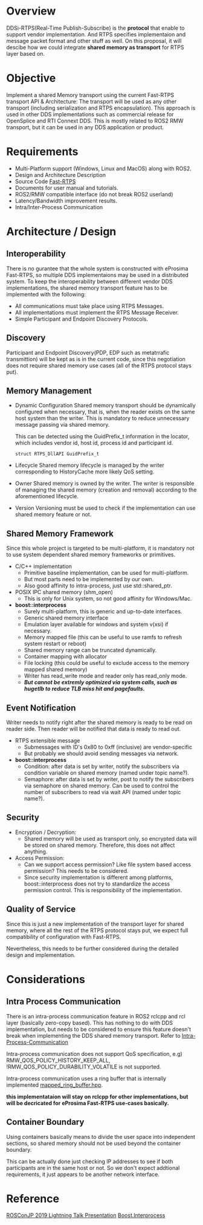 # Overview

DDSi-RTPS(Real-Time Publish-Subscribe) is the **protocol** that enable to support vendor implementation. And RTPS specifies implementaion and message packet format and other stuff as well. On this proposal, it will descibe how we could integrate **shared memory as transport** for RTPS layer based on.

# Objective

Implement a shared Memory transport using the current Fast-RTPS transport API & Architecture: The transport will be used as any other transport (including serialization and RTPS encapsulation). This approach is used in other DDS implementations such as commercial release for OpenSplice and RTI Connext DDS. This is mostly related to ROS2 RMW transport, but it can be used in any DDS application or product.

# Requirements

- Multi-Platform support (Windows, Linux and MacOS) along with ROS2.
- Design and Architecture Description
- Source Code [Fast-RTPS](https://github.com/eProsima/Fast-RTPS)
- Documents for user manual and tutorials.
- ROS2/RMW compatible interface (do not break ROS2 userland)
- Latency/Bandwidth improvement results.
- Intra/Inter-Process Communication

# Architecture / Design

## Interoperability

There is no gurantee that the whole system is constructed with eProsima Fast-RTPS, so multiple DDS implementaions may be used in a distributed system.
To keep the interoperability between different vendor DDS implementations, the shared memory transport feature has to be implemented with the following:

- All communications must take place using RTPS Messages.
- All implementations must implement the RTPS Message Receiver.
- Simple Participant and Endpoint Discovery Protocols.

## Discovery

Participant and Endpoint Discovery(PDP, EDP such as metatrrafic transmittion) will be kept as is in the current code, since this negotiation does not require shared memory use cases (all of the RTPS protocol stays put).

## Memory Management

- Dynamic Configuration
  Shared memory transport should be dynamically configured when necessary, that is, when the reader exists on the same host system than the writer. This is mandatory to reduce unnecessary message passing via shared memory.

  This can be detected using the GuidPrefix_t information in the locator, which includes vendor id, host id, process id and participant id.

  ```
  struct RTPS_DllAPI GuidPrefix_t
  ```

- Lifecycle
  Shared memory lifecycle is managed by the writer corresponding to HistoryCache more likely QoS setting.

- Owner
  Shared memory is owned by the writer. The writer is responsible of managing the shared memory (creation and removal) according to the aforementioned lifecycle.

- Version
  Versioning must be used to check if the implementation can use shared memory feature or not.

## Shared Memory Framework

Since this whole project is targeted to be multi-platform, it is mandatory not to use system dependent shared memory frameworks or primitives.

- C/C++ implementation
  - Primitive baseline implementation, can be used for multi-platform.
  - But most parts need to be implemented by our own.
  - Also good affinity to intra-process, just use std::shared_ptr.
- POSIX IPC shared memory (shm_open)
  - This is only for Unix system, so not good affinity for Windows/Mac.
- **boost::interprocess**
  - Surely multi-platform, this is generic and up-to-date interfaces.
  - Generic shared memory interface
  - Emulation layer available for windows and system v(xsi) if necessary.
  - Memory mapped file (this can be useful to use ramfs to refresh system restart or reboot)
  - Shared memory range can be truncated dynamically.
  - Container mapping with allocator
  - File locking (this could be useful to exclude access to the memory mapped shared memory)
  - Writer has read_write mode and reader only has read_only mode.
  - ***But cannot be extremly optimized via system calls, such as hugetlb to reduce TLB miss hit and pagefaults.***


## Event Notification

Writer needs to notify right after the shared memory is ready to be read on reader side. Then reader will be notified that data is ready to read out.

- RTPS extensible message
  - Submessages with ID's 0x80 to 0xff (inclusive) are vendor-specific
  - But probably we should avoid sending messages via network.
- **boost::interprocess**
  - Condition: after data is set by writer, notify the subscribers via condition variable on shared memory (named under topic name?).
  - Semaphore: after data is set by writer, post to notify the subscribers via semaphore on shared memory. Can be used to control the number of subscribers to read via wait API (named under topic name?).

## Security

- Encryption / Decryption:
  - Shared memory will be used as transport only, so encrypted data will be stored on shared memory. Therefore, this does not affect anything.
- Access Permission:
  - Can we support access permission? Like file system based access permission? This needs to be considered.
  - Since security implementation is different among platforms, boost::interprocess does not try to standardize the access permission control. This is responsibility of the implementation.

## Quality of Service

Since this is just a new implementation of the transport layer for shared memory, where all the rest of the RTPS protocol stays put, we expect full compatibility of configuration with Fast-RTPS.

Nevertheless, this needs to be further considered during the detailed design and implementation.

# Considerations

## Intra Process Communication

There is an intra-process communication feature in ROS2 rclcpp and rcl layer (basically zero-copy based). This has nothing to do with DDS implementation, but needs to be considered to ensure this feature doesn't break when implementing the DDS shared memory transport. Refer to [Intra-Process-Communication](https://index.ros.org//doc/ros2/Tutorials/Intra-Process-Communication/)

Intra-process communication does not support QoS specification, e.g) RMW_QOS_POLICY_HISTORY_KEEP_ALL, !RMW_QOS_POLICY_DURABILITY_VOLATILE is not supported.

Intra-process communication uses a ring buffer that is internally implemented [mapped_ring_buffer.hpp](https://github.com/ros2/rclcpp/blob/master/rclcpp/include/rclcpp/mapped_ring_buffer.hpp).

**this implementataion will stay on rclcpp for other implementations, but will be decricated for eProsima Fast-RTPS use-cases basically.**

## Container Boundary

Using containers basically means to divide the user space into independent sections, so shared memory should not be used beyond the container boundary.

This can be actually done just checking IP addresses to see if both participants are in the same host or not. So we don't expect addtional requirements, it just appears to be another network interface.

# Reference

[ROSConJP 2019 Lightning Talk Presentation](https://discourse.ros.org/uploads/short-url/1SbbxgRCiM6NH2BuSCqNAe0aogx.pdf)
[Boost.Interprocess](https://www.boost.org/doc/libs/1_71_0/doc/html/interprocess.html)

